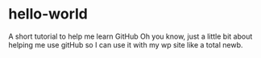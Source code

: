 # hello-world
A short tutorial to help me learn GitHub
Oh you know, just a little bit about helping me use gitHub so I can use it with my wp site like a total newb.
